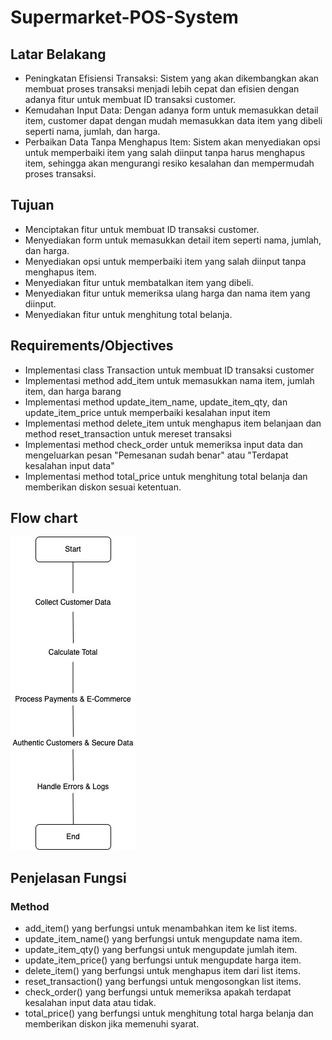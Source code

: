 # Supermarket-POS-System

## Latar Belakang
- Peningkatan Efisiensi Transaksi: Sistem yang akan dikembangkan akan membuat proses transaksi menjadi lebih cepat dan efisien dengan adanya fitur untuk membuat ID transaksi customer.
- Kemudahan Input Data: Dengan adanya form untuk memasukkan detail item, customer dapat dengan mudah memasukkan data item yang dibeli seperti nama, jumlah, dan harga.
- Perbaikan Data Tanpa Menghapus Item: Sistem akan menyediakan opsi untuk memperbaiki item yang salah diinput tanpa harus menghapus item, sehingga akan mengurangi resiko kesalahan dan mempermudah proses transaksi.

## Tujuan
- Menciptakan fitur untuk membuat ID transaksi customer.
- Menyediakan form untuk memasukkan detail item seperti nama, jumlah, dan harga.
- Menyediakan opsi untuk memperbaiki item yang salah diinput tanpa menghapus item.
- Menyediakan fitur untuk membatalkan item yang dibeli.
- Menyediakan fitur untuk memeriksa ulang harga dan nama item yang diinput.
- Menyediakan fitur untuk menghitung total belanja.

## Requirements/Objectives
- Implementasi class Transaction untuk membuat ID transaksi customer
- Implementasi method add_item untuk memasukkan nama item, jumlah item, dan harga barang
- Implementasi method update_item_name, update_item_qty, dan update_item_price untuk memperbaiki kesalahan input item
- Implementasi method delete_item untuk menghapus item belanjaan dan method reset_transaction untuk mereset transaksi
- Implementasi method check_order untuk memeriksa input data dan mengeluarkan pesan "Pemesanan sudah benar" atau "Terdapat kesalahan input data"
- Implementasi method total_price untuk menghitung total belanja dan memberikan diskon sesuai ketentuan.

## Flow chart
![Flowchart](https://github.com/gebemujaer/Supermarket-POS-System/blob/main/Flowchart.jpeg?raw=true)

## Penjelasan Fungsi
### Method
- add_item() yang berfungsi untuk menambahkan item ke list items.
- update_item_name() yang berfungsi untuk mengupdate nama item.
- update_item_qty() yang berfungsi untuk mengupdate jumlah item.
- update_item_price() yang berfungsi untuk mengupdate harga item.
- delete_item() yang berfungsi untuk menghapus item dari list items.
- reset_transaction() yang berfungsi untuk mengosongkan list items.
- check_order() yang berfungsi untuk memeriksa apakah terdapat kesalahan input data atau tidak.
- total_price() yang berfungsi untuk menghitung total harga belanja dan memberikan diskon jika memenuhi syarat.
